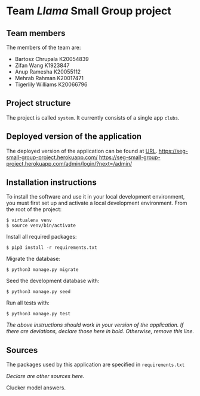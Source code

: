 # Team *Llama* Small Group project

## Team members
The members of the team are:
- Bartosz Chrupala K20054839
- Zifan Wang K1923847
- Anup Ramesha K20055112
- Mehrab Rahman K20017471
- Tigerlily Williams K20066796

## Project structure
The project is called `system`.  It currently consists of a single app `clubs`.

## Deployed version of the application
The deployed version of the application can be found at [URL](https://seg-small-group-project.herokuapp.com/).
https://seg-small-group-project.herokuapp.com/
https://seg-small-group-project.herokuapp.com/admin/login/?next=/admin/

## Installation instructions
To install the software and use it in your local development environment, you must first set up and activate a local development environment.  From the root of the project:

```
$ virtualenv venv
$ source venv/bin/activate
```

Install all required packages:

```
$ pip3 install -r requirements.txt
```

Migrate the database:

```
$ python3 manage.py migrate
```

Seed the development database with:

```
$ python3 manage.py seed
```

Run all tests with:
```
$ python3 manage.py test
```

*The above instructions should work in your version of the application.  If there are deviations, declare those here in bold.  Otherwise, remove this line.*

## Sources
The packages used by this application are specified in `requirements.txt`

*Declare are other sources here.*

Clucker model answers.
